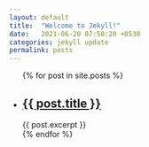 ```yaml
---
layout: default
title:  "Welcome to Jekyll!"
date:   2021-06-20 07:50:20 +0530
categories: jekyll update
permalink: posts
---
```


<ul class="downloads">
    {% for post in site.posts %}
    <li>
      <h2><a href="{{ post.url }}">{{ post.title }}</a></h2>
      {{ post.excerpt }}
    </li>
    {% endfor %}
  </ul>



